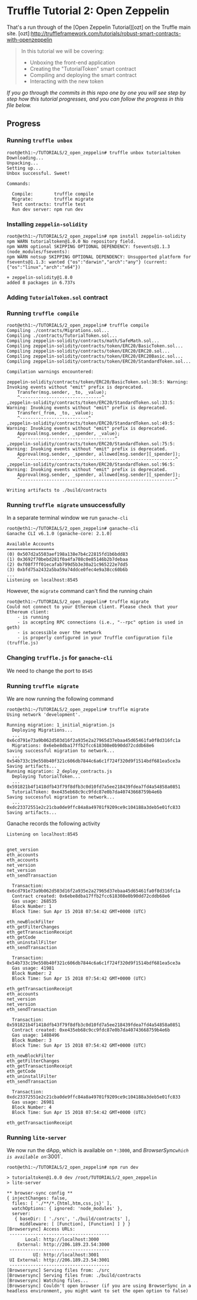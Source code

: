 # Truffle Tutorial 2: Open Zeppelin

That's a run through of the [Open Zeppelin Tutorial][ozt] on the Truffle main site.
[ozt]:http://truffleframework.com/tutorials/robust-smart-contracts-with-openzeppelin

> In this tutorial we will be covering:
> - Unboxing the front-end application
> - Creating the "TutorialToken" smart contract
> - Compiling and deploying the smart contract
> - Interacting with the new token


_If you go through the commits in this repo one by one you will see step by step how this
tutorial progresses, and you can follow the progress in this file below._


## Progress

### Running `truffle unbox`

    root@eth1:~/TUTORIALS/2_open_zeppelin# truffle unbox tutorialtoken
    Downloading...
    Unpacking...
    Setting up...
    Unbox successful. Sweet!

    Commands:

      Compile:        truffle compile
      Migrate:        truffle migrate
      Test contracts: truffle test
      Run dev server: npm run dev

### Installing `zeppelin-solidity`

    root@eth1:~/TUTORIALS/2_open_zeppelin# npm install zeppelin-solidity
    npm WARN tutorialtoken@1.0.0 No repository field.
    npm WARN optional SKIPPING OPTIONAL DEPENDENCY: fsevents@1.1.3 (node_modules/fsevents):
    npm WARN notsup SKIPPING OPTIONAL DEPENDENCY: Unsupported platform for fsevents@1.1.3: wanted {"os":"darwin","arch":"any"} (current: {"os":"linux","arch":"x64"})

    + zeppelin-solidity@1.8.0
    added 8 packages in 6.737s

### Adding `TutorialToken.sol` contract

### Running `truffle compile`

    root@eth1:~/TUTORIALS/2_open_zeppelin# truffle compile
    Compiling ./contracts/Migrations.sol...
    Compiling ./contracts/TutorialToken.sol...
    Compiling zeppelin-solidity/contracts/math/SafeMath.sol...
    Compiling zeppelin-solidity/contracts/token/ERC20/BasicToken.sol...
    Compiling zeppelin-solidity/contracts/token/ERC20/ERC20.sol...
    Compiling zeppelin-solidity/contracts/token/ERC20/ERC20Basic.sol...
    Compiling zeppelin-solidity/contracts/token/ERC20/StandardToken.sol...

    Compilation warnings encountered:

    zeppelin-solidity/contracts/token/ERC20/BasicToken.sol:38:5: Warning: Invoking events without "emit" prefix is deprecated.
        Transfer(msg.sender, _to, _value);
        ^-------------------------------^
    ,zeppelin-solidity/contracts/token/ERC20/StandardToken.sol:33:5: Warning: Invoking events without "emit" prefix is deprecated.
        Transfer(_from, _to, _value);
        ^--------------------------^
    ,zeppelin-solidity/contracts/token/ERC20/StandardToken.sol:49:5: Warning: Invoking events without "emit" prefix is deprecated.
        Approval(msg.sender, _spender, _value);
        ^------------------------------------^
    ,zeppelin-solidity/contracts/token/ERC20/StandardToken.sol:75:5: Warning: Invoking events without "emit" prefix is deprecated.
        Approval(msg.sender, _spender, allowed[msg.sender][_spender]);
        ^-----------------------------------------------------------^
    ,zeppelin-solidity/contracts/token/ERC20/StandardToken.sol:96:5: Warning: Invoking events without "emit" prefix is deprecated.
        Approval(msg.sender, _spender, allowed[msg.sender][_spender]);
        ^-----------------------------------------------------------^

    Writing artifacts to ./build/contracts


### Running `truffle migrate` unsuccessfully

In a separate terminal window we run `ganache-cli`

    root@eth1:~/TUTORIALS/2_open_zeppelin# ganache-cli
    Ganache CLI v6.1.0 (ganache-core: 2.1.0)

    Available Accounts
    ==================
    (0) 0x507d2a5503aef198a138e7b4c22815fd1b6bdd83
    (1) 0x3692f70bebd281f0a4fa708c0e85146b2b7debaa
    (2) 0xf08f7ff01ecafab799d5b3e30a21c965222e7dd5
    (3) 0xbfd75a2432a5ba59a74ddce0fec4e9a38cc60b6b
    ...
    Listening on localhost:8545

However, the `migrate` command can't find the running chain

    root@eth1:~/TUTORIALS/2_open_zeppelin# truffle migrate
    Could not connect to your Ethereum client. Please check that your Ethereum client:
        - is running
        - is accepting RPC connections (i.e., "--rpc" option is used in geth)
        - is accessible over the network
        - is properly configured in your Truffle configuration file (truffle.js)


### Changing `truffle.js` for `ganache-cli`

We need to change the port to `8545`


### Running `truffle migrate`

We are now running the following command

    root@eth1:~/TUTORIALS/2_open_zeppelin# truffle migrate
    Using network 'development'.

    Running migration: 1_initial_migration.js
      Deploying Migrations...
      ... 0x6cd791e73a9b062d503d16f2a935e2a27965d37ebaa45d65461fa0f8d316fc1a
      Migrations: 0x6ebe8dba17ffb2fcc618308e0b90dd72cddb68e6
    Saving successful migration to network...
      ... 0x54b733c19e550b40f321c606db7844c6a6c1f724f320d9f1514bdf681ea5ce3a
    Saving artifacts...
    Running migration: 2_deploy_contracts.js
      Deploying TutorialToken...
      ... 0x591821b4f1418dfb43f79f8dfb3c0d10fd7a5ee218439fdea7fd4a54858a0851
      TutorialToken: 0xe435eb68c9cc9fdc87e0b7da40743668759b4e6b
    Saving successful migration to network...
      ... 0xdc23372551e2c21cba0de9ffc84a8a49701f9209ce9c104188a3deb5e01fc833
    Saving artifacts...

Ganache records the following activity

    Listening on localhost:8545


    gnet_version
    eth_accounts
    eth_accounts
    net_version
    net_version
    eth_sendTransaction

      Transaction: 0x6cd791e73a9b062d503d16f2a935e2a27965d37ebaa45d65461fa0f8d316fc1a
      Contract created: 0x6ebe8dba17ffb2fcc618308e0b90dd72cddb68e6
      Gas usage: 268535
      Block Number: 1
      Block Time: Sun Apr 15 2018 07:54:42 GMT+0000 (UTC)

    eth_newBlockFilter
    eth_getFilterChanges
    eth_getTransactionReceipt
    eth_getCode
    eth_uninstallFilter
    eth_sendTransaction

      Transaction: 0x54b733c19e550b40f321c606db7844c6a6c1f724f320d9f1514bdf681ea5ce3a
      Gas usage: 41981
      Block Number: 2
      Block Time: Sun Apr 15 2018 07:54:42 GMT+0000 (UTC)

    eth_getTransactionReceipt
    eth_accounts
    net_version
    net_version
    eth_sendTransaction

      Transaction: 0x591821b4f1418dfb43f79f8dfb3c0d10fd7a5ee218439fdea7fd4a54858a0851
      Contract created: 0xe435eb68c9cc9fdc87e0b7da40743668759b4e6b
      Gas usage: 1488496
      Block Number: 3
      Block Time: Sun Apr 15 2018 07:54:42 GMT+0000 (UTC)

    eth_newBlockFilter
    eth_getFilterChanges
    eth_getTransactionReceipt
    eth_getCode
    eth_uninstallFilter
    eth_sendTransaction

      Transaction: 0xdc23372551e2c21cba0de9ffc84a8a49701f9209ce9c104188a3deb5e01fc833
      Gas usage: 26981
      Block Number: 4
      Block Time: Sun Apr 15 2018 07:54:42 GMT+0000 (UTC)

    eth_getTransactionReceipt


### Running `lite-server`

We now run the dApp, which is available on `*:3000`, and *BrowserSync` which is available
on `*:3001`.

    root@eth1:~/TUTORIALS/2_open_zeppelin# npm run dev

    > tutorialtoken@1.0.0 dev /root/TUTORIALS/2_open_zeppelin
    > lite-server

    ** browser-sync config **
    { injectChanges: false,
      files: [ './**/*.{html,htm,css,js}' ],
      watchOptions: { ignored: 'node_modules' },
      server:
       { baseDir: [ './src', './build/contracts' ],
         middleware: [ [Function], [Function] ] } }
    [Browsersync] Access URLs:
     --------------------------------------
           Local: http://localhost:3000
        External: http://206.189.23.54:3000
     --------------------------------------
              UI: http://localhost:3001
     UI External: http://206.189.23.54:3001
     --------------------------------------
    [Browsersync] Serving files from: ./src
    [Browsersync] Serving files from: ./build/contracts
    [Browsersync] Watching files...
    [Browsersync] Couldn't open browser (if you are using BrowserSync in a headless environment, you might want to set the open option to false)
